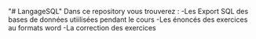 "# LangageSQL" Dans ce repository vous trouverez :
-Les Export SQL des bases de données utiilisées pendant le cours
-Les énoncés des exercices au formats word
-La correction des exercices
